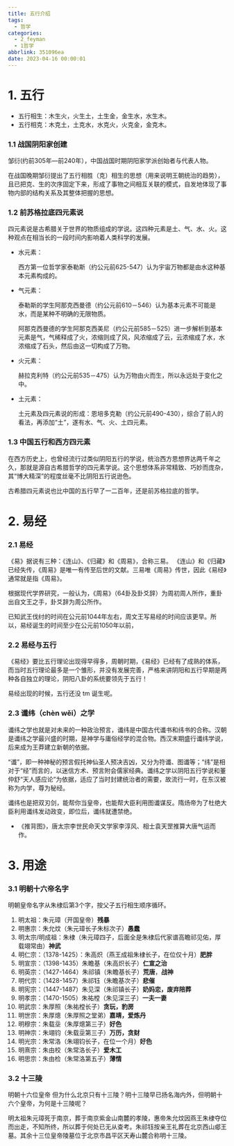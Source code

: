 ```yaml
---
title: 五行介绍
tags:
  - 哲学
categories:
  - 2_feyman
  - 1哲学
abbrlink: 351096ea
date: 2023-04-16 00:00:01
---
```


# 1. 五行

- 五行相生：木生火，火生土，土生金，金生水，水生木。
- 五行相克：木克土，土克水，水克火，火克金，金克木。

<!-- more -->

### 1.1 战国阴阳家创建

邹衍(约前305年—前240年），中国战国时期阴阳家学派创始者与代表人物。

在战国晚期邹衍提出了五行相胜（克）相生的思想（用来说明王朝统治的趋势），且已把克、生的次序固定下来，形成了事物之间相互关联的模式，自发地体现了事物内部的结构关系及其整体把握的思想。



### 1.2 前苏格拉底四元素说

四元素说是古希腊关于世界的物质组成的学说。这四种元素是土、气、水、火。这种观点在相当长的一段时间内影响着人类科学的发展。

+ 水元素：

  西方第一位哲学家泰勒斯（约公元前625-547）认为宇宙万物都是由水这种基本元素构成的。

+ 气元素：

  泰勒斯的学生阿那克西曼德（约公元前610－546）认为基本元素不可能是水，而是某种不明确的无限物质。

  阿那克西曼德的学生阿那克西美尼（约公元前585－525）进一步解析到基本元素是气，气稀释成了火，浓缩则成了风，风浓缩成了云，云浓缩成了水，水浓缩成了石头，然后由这一切构成了万物。

+ 火元素：

  赫拉克利特（约公元前535－475）认为万物由火而生，所以永远处于变化之中。

+ 土元素：

  土元素及四元素说的形成：恩培多克勒（约公元前490-430），综合了前人的看法，再添加“土”，遂有水、气、火、土四元素。



### 1.3 中国五行和西方四元素

在西方历史上，也曾经流行过类似阴阳五行的学说，统治西方思想界达两千年之久，那就是源自古希腊哲学的四元素学说。这个思想体系非常精致、巧妙而庞杂，其“博大精深”的程度丝毫不比阴阳五行说逊色。

古希腊四元素说也比中国的五行早了一二百年，还是前苏格拉底的哲学。



# 2. 易经

### 2.1 易经

《易》据说有三种：《连山》、《归藏》和《周易》，合称三易。 《连山》和《归藏》已经失传，《周易》是唯一有传至后世的文献。三易唯《周易》传世，因此《易经》通常就是指《周易》。

根据现代学界研究，一般认为，《周易》（64卦及卦爻辞）为周初周人所作，重卦出自文王之手，卦爻辞为周公所作。 

已知武王伐纣的时间在公元前1044年左右，周文王写易经的时间应该更早。所以，易经诞生的时间至少在公元前1050年以前，



### 2.2 易经与五行

《易经》要比五行理论出现得早得多，周朝时期，《易经》已经有了成熟的体系，而当时五行理论最多是一个雏形，并没有发展完善，严格来讲阴阳和五行早期是两种各自独立的理论，阴阳八卦的系统要领先于五行！

易经出现的时候，五行还没 tm 诞生呢。



### 2.3 谶纬（chèn wěi）之学

谶纬之学也就是对未来的一种政治预言，谶纬是中国古代谶书和纬书的合称。汉朝是谶纬之学最兴盛的时期，是神学与庸俗经学的混合物。西汉末期盛行谶纬学说，后来成为王莽建立新朝的依据。

“谶”，即一种神秘的预言假托神仙圣人预决吉凶，又分为符谶、图谶等；“纬”是相对于“经”而言的，以迷信方术、预言附会儒家经典。谶纬之学以阴阳五行学说和董仲舒“天人感应论”为依据，适应了当时封建统治者的需要，故流行一时，在东汉被称为内学，尊为秘经。

谶纬也是把双刃剑，能帮你当皇帝，也能帮大臣利用图谶谋反。隋炀帝为了杜绝大臣利用谶纬发动政变，即位后，谶纬就遭禁绝。

+ 《推背图》，唐太宗李世民命天文学家李淳风、相士袁天罡推算大唐气运而作。



# 3. 用途 

### 3.1 明朝十六帝名字

明朝皇帝名字从朱棣后第3个字，按父子五行相生顺序循环。



1. 明太祖：朱元璋（开国皇帝）**残暴**
2. 明惠宗：朱允炆（朱元璋长子朱标次子）**愚蠢**
3. 明太宗/明成祖：朱棣（朱元璋四子，后面全是朱棣后代家谱高瞻祁见佑，厚载翊常由）**神武**
4. 明仁宗：（1378-1425）：朱高炽（燕王成祖朱棣长子，在位仅十月）**肥胖**
5. 明宣宗：（1398-1435）朱瞻基（朱高炽长子）**仁宣之治**
6. 明英宗：（1427-1464）朱祁镇（朱瞻基长子）**荒唐**，**战神**
7. 明代宗：（1428-1457）朱祁钰（朱瞻基次子）**悲催**
8. 明宪宗：（1447-1487）朱见深（朱祁镇长子）**奶妈恋，废弃陪葬**
9. 明孝宗：（1470-1505）朱祐樘（朱见深三子）**一夫一妻**
10. 明武宗：朱厚照（朱祐樘长子）**贪玩，豹房**
11. 明世宗：朱厚熜（朱厚照之堂弟）**嘉靖，爱炼丹**
12. 明穆宗：朱载坖（朱厚熜第三子）**好色**
13. 明神宗：朱翊钧（朱载坖第三子）**万历，贪财**
14. 明光宗：朱常洛（朱翊钧长子，在位一个月）**好色**
15. 明熹宗：朱由校（朱常洛长子）**爱木工**
16. 明思宗：朱由检（朱常洛第五子）**薄情**



### 3.2 十三陵

明朝十六位皇帝 但为什么北京只有十三陵？明十三陵早已扬名海内外，但明朝十六个皇帝，为何是十三陵呢？

明太祖朱元璋死于南京，葬于南京紫金山南麓的孝陵，惠帝朱允炆因燕王朱棣夺位而出走，不知所终，所以葬于何处已无从查考。朱祁钰按亲王礼葬在北京西山郕王墓。其余十三位皇帝陵墓位于北京市昌平区天寿山麓合称明十三陵。

